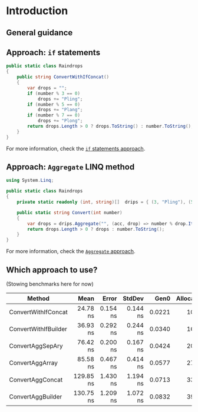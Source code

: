 # Introduction

## General guidance

## Approach: `if` statements

```csharp
public static class Raindrops
{
    public string ConvertWithIfConcat()
    {
        var drops = "";
        if (number % 3 == 0)
            drops += "Pling";
        if (number % 5 == 0)
            drops += "Plang";
        if (number % 7 == 0)
            drops += "Plong";
        return drops.Length > 0 ? drops.ToString() : number.ToString();
    }
}
```

For more information, check the [`if` statements approach][approach-if-statements].

## Approach: `Aggregate` LINQ method

```csharp
using System.Linq;

public static class Raindrops
{
    private static readonly (int, string)[]  drips = { (3, "Pling"), (5, "Plang"), (7, "Plong") };

    public static string Convert(int number)
    {
        var drops = drips.Aggregate("", (acc, drop) => number % drop.Item1 == 0 ? acc + drop.Item2 : acc);
        return drops.Length > 0 ? drops : number.ToString();
    }
}
```

For more information, check the [`Aggregate` approach][approach-aggregate].

## Which approach to use?

(Stowing benchmarks here for now)

|               Method |      Mean |    Error |   StdDev |   Gen0 | Allocated |
|--------------------- |----------:|---------:|---------:|-------:|----------:|
|  ConvertWithIfConcat |  24.78 ns | 0.154 ns | 0.144 ns | 0.0221 |     104 B |
| ConvertWithIfBuilder |  36.93 ns | 0.292 ns | 0.244 ns | 0.0340 |     160 B |
|     ConvertAggSepAry |  76.42 ns | 0.200 ns | 0.167 ns | 0.0424 |     200 B |
|      ConvertAggArray |  85.58 ns | 0.467 ns | 0.414 ns | 0.0577 |     272 B |
|     ConvertAggConcat | 129.85 ns | 1.430 ns | 1.194 ns | 0.0713 |     336 B | //uses List
|    ConvertAggBuilder | 130.75 ns | 1.209 ns | 1.072 ns | 0.0832 |     392 B | //uses List

[approach-if-statements]: https://exercism.org/tracks/csharp/exercises/raindrops/approaches/if-statements
[approach-aggregate]: https://exercism.org/tracks/csharp/exercises/raindrops/approaches/aggregate
